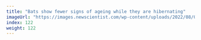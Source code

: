 ```yaml
---
title: "Bats show fewer signs of ageing while they are hibernating"
imageUrl: "https://images.newscientist.com/wp-content/uploads/2022/08/09165054/SEI_118602904.jpg?width=600"
index: 122
weight: 122
---
```

